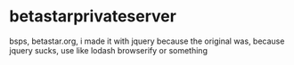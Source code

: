 # betastarprivateserver
bsps, betastar.org, i made it with jquery because the original was, because jquery sucks, use like lodash browserify or something
